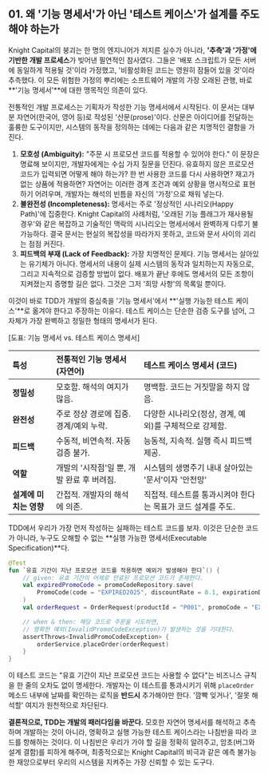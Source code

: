 ## 01\. 왜 '기능 명세서'가 아닌 '테스트 케이스'가 설계를 주도해야 하는가

Knight Capital의 붕괴는 한 명의 엔지니어가 저지른 실수가 아니라, **'추측'과 '가정'에 기반한 개발 프로세스**가 빚어낸 필연적인 참사였다. 그들은 '배포 스크립트가 모든 서버에 동일하게 적용될 것'이라 가정했고, '비활성화된 코드는 영원히 잠들어 있을 것'이라 추측했다. 이 모든 위험한 가정의 뿌리에는 소프트웨어 개발의 가장 오래된 관행, 바로 \*\*'기능 명세서'\*\*에 대한 맹목적인 의존이 있다.

전통적인 개발 프로세스는 기획자가 작성한 기능 명세서에서 시작된다. 이 문서는 대부분 자연어(한국어, 영어 등)로 작성된 '산문(prose)'이다. 산문은 아이디어를 전달하는 훌륭한 도구이지만, 시스템의 동작을 정의하는 데에는 다음과 같은 치명적인 결함을 가진다.

1.  **모호성 (Ambiguity):** "주문 시 프로모션 코드를 적용할 수 있어야 한다." 이 문장은 명료해 보이지만, 개발자에게는 수십 가지 질문을 던진다. 유효하지 않은 프로모션 코드가 입력되면 어떻게 해야 하는가? 한 번 사용한 코드를 다시 사용하면? 재고가 없는 상품에 적용하면? 자연어는 이러한 경계 조건과 예외 상황을 명시적으로 표현하기 어려우며, 개발자는 해석의 빈틈을 자신의 '가정'으로 채워 넣는다.
2.  **불완전성 (Incompleteness):** 명세서는 주로 '정상적인 시나리오(Happy Path)'에 집중한다. Knight Capital의 사례처럼, '오래된 기능 플래그가 재사용될 경우'와 같은 복잡하고 기술적인 맥락의 시나리오는 명세서에서 완벽하게 다루기 불가능하다. 결국 문서는 현실의 복잡성을 따라가지 못하고, 코드와 문서 사이의 괴리는 점점 커진다.
3.  **피드백의 부재 (Lack of Feedback):** 가장 치명적인 문제다. 기능 명세서는 살아있는 유기체가 아니다. 명세서의 내용이 실제 시스템의 동작과 일치하는지 자동으로, 그리고 지속적으로 검증할 방법이 없다. 배포가 끝난 후에도 명세서의 모든 조항이 지켜졌는지 증명할 길은 없다. 그것은 그저 '희망 사항'의 목록일 뿐이다.

이것이 바로 TDD가 개발의 중심축을 '기능 명세서'에서 \*\*'실행 가능한 테스트 케이스'\*\*로 옮겨야 한다고 주장하는 이유다. 테스트 케이스는 단순한 검증 도구를 넘어, 그 자체가 가장 완벽하고 정밀한 형태의 명세서가 된다.

[도표: 기능 명세서 vs. 테스트 케이스 명세서]

| 특성 | 전통적인 기능 명세서 (자연어) | 테스트 케이스 명세서 (코드) |
| :--- | :--- | :--- |
| **정밀성** | 모호함. 해석의 여지가 많음. | 명백함. 코드는 거짓말을 하지 않음. |
| **완전성** | 주로 정상 경로에 집중. 경계/예외 누락. | 다양한 시나리오(정상, 경계, 예외)를 구체적으로 강제함. |
| **피드백** | 수동적, 비연속적. 자동 검증 불가. | 능동적, 지속적. 실행 즉시 피드백 제공. |
| **역할** | 개발의 '시작점'일 뿐, 개발 완료 후 버려짐. | 시스템의 생명주기 내내 살아있는 '문서'이자 '안전망' |
| **설계에 미치는 영향** | 간접적. 개발자의 해석에 의존. | 직접적. 테스트를 통과시켜야 한다는 목표가 코드 설계를 주도. |

TDD에서 우리가 가장 먼저 작성하는 실패하는 테스트 코드를 보자. 이것은 단순한 코드가 아니라, 누구도 오해할 수 없는 \*\*실행 가능한 명세서(Executable Specification)\*\*다.

```kotlin
@Test
fun `유효 기간이 지난 프로모션 코드를 적용하면 예외가 발생해야 한다`() {
    // given: 유효 기간이 어제로 만료된 프로모션 코드가 존재한다.
    val expiredPromoCode = promoCodeRepository.save(
        PromoCode(code = "EXPIRED2025", discountRate = 0.1, expirationDate = LocalDate.now().minusDays(1))
    )
    val orderRequest = OrderRequest(productId = "P001", promoCode = "EXPIRED2025")

    // when & then: 해당 코드로 주문을 시도하면,
    // 명확한 예외(InvalidPromoCodeException)가 발생하는 것을 기대한다.
    assertThrows<InvalidPromoCodeException> {
        orderService.placeOrder(orderRequest)
    }
}
```

이 테스트 코드는 "유효 기간이 지난 프로모션 코드는 사용할 수 없다"는 비즈니스 규칙을 한 줄의 오차도 없이 명세한다. 개발자는 이 테스트를 통과시키기 위해 `placeOrder` 메소드 내부에 날짜를 확인하는 로직을 **반드시** 추가해야만 한다. '깜빡 잊거나', '잘못 해석할' 여지가 원천적으로 차단된다.

**결론적으로, TDD는 개발의 패러다임을 바꾼다.** 모호한 자연어 명세서를 해석하고 추측하며 개발하는 것이 아니라, 명확하고 실행 가능한 테스트 케이스라는 나침반을 따라 코드를 항해하는 것이다. 이 나침반은 우리가 가야 할 길을 정확히 알려주고, 암초(버그와 설계 결함)를 피하게 해주며, 최종적으로는 Knight Capital의 비극과 같은 예측 불가능한 재앙으로부터 우리의 시스템을 지켜주는 가장 신뢰할 수 있는 도구다.